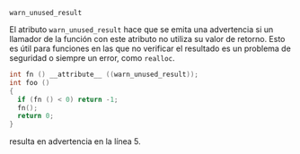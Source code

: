 `warn_unused_result`[](https://gcc.gnu.org/onlinedocs/gcc/Common-Function-Attributes.html#index-warn_005funused_005fresult-function-attribute)

El atributo `warn_unused_result` hace que se emita una advertencia si un llamador de la función con este atributo no utiliza su valor de retorno. Esto es útil para funciones en las que no verificar el resultado es un problema de seguridad o siempre un error, como `realloc`.

```c
int fn () __attribute__ ((warn_unused_result));
int foo ()
{
  if (fn () < 0) return -1;
  fn();
  return 0;
}
```

resulta en advertencia en la línea 5.